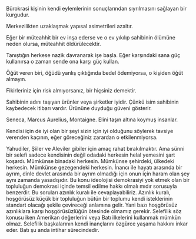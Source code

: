 Bürokrasi kişinin kendi eylemlerinin sonuçlarından sıyrılmasını sağlayan bir kurgudur.

Merkezilikten uzaklaşmak yapısal asimetrileri azaltır.

Eğer bir müteahhit bir ev inşa ederse ve o ev yıkılıp sahibinin ölümüne neden olursa, müteahhit öldürülecektir.

Tanıştığın herkese nazik davranarak işe başla. Eğer karşındaki sana güç kullanırsa o zaman sende ona karşı güç kullan.

Öğüt veren biri, öğüdü yanlış çıktığında bedel ödemiyorsa, o kişiden öğüt almayın.

Fikirleriniz için risk almıyorsanız, bir hiçsiniz demektir.

Sahibinin adını taşıyan ürünler veya şirketler iyidir. Çünkü isim sahibinin kaybedecek itibarı vardır. Ürününe duyduğu güveni gösterir.

Seneca, Marcus Aurelius, Montaigne. Elini taşın altına koymuş insanlar.

Kendisi için de iyi olan bir şeyi sizin için iyi olduğunu söylerek tavsiye verenden kaçının, eğer göreceğiniz zarardan o etkilenmiyorsa.

Yahudiler, Şiiler ve Aleviler gibiler için amaç rahat bırakılmaktır. Ama sünni bir selefi sadece kendisinin değil odadaki herkesin helal yemesini şart koşardı. Mümkünse binadaki herkesin. Mümkünse şehirdeki, ülkedeki herkesin. Mümkünse gezegendeki herkesin. İnancı ile hayatı arasında bir ayrım, dinle devlet arasında bir ayrım olmadığı için onun için haram olan şey aynı zamanda yasadışıdır. Bu konu ideolojisi demokrasiyi yok etmek olan bir topluluğun demokrasi içinde temsil edilme hakkı olmalı mıdır sorusuyla benzerdir. Bu soruları azınlık kuralı ile cevaplayabiliriz. Azınlık kuralı, hoşgörüsüz küçük bir topluluğun bütün bir toplumu kendi isteklerinin standart olacağı şekile çevireceği anlamına gelir. Yani bazı hoşgörüsüz azınlıklara karşı hoşgörüsüzlüğün ötesinde olmamız gerekir. Selefilik söz konusu iken Amerikan değerlerini veya Batı ilkelerini kullanmak mümkün olmaz. Selefilik başkalarının kendi inançlarını özgürce yaşama hakkını inkar eder. Batı şu anda intihar sürecindedir.


